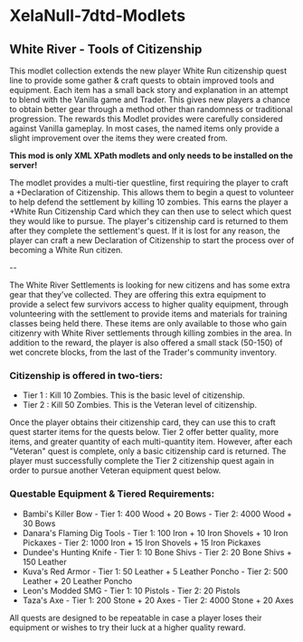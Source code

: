 # XelaNull-7dtd-Modlets

## White River - Tools of Citizenship

This modlet collection extends the new player White Run citizenship quest line to provide some gather & craft quests to obtain improved tools and equipment. Each item has a small back story and explanation in an attempt to blend with the Vanilla game and Trader. This gives new players a chance to obtain better gear through a method other than randomness or traditional progression. The rewards this Modlet provides were carefully considered against Vanilla gameplay. In most cases, the named items only provide a slight improvement over the items they were created from.

**This mod is only XML XPath modlets and only needs to be installed on the server!**

The modlet provides a multi-tier questline, first requiring the player to craft a +Declaration of Citizenship. This allows them to begin a quest to volunteer to help defend the settlement by killing 10 zombies. This earns the player a +White Run Citizenship Card which they can then use to select which quest they would like to pursue. The player's citizenship card is returned to them after they complete the settlement's quest. If it is lost for any reason, the player can craft a new Declaration of Citizenship to start the process over of becoming a White Run citizen.

--

The White River Settlements is looking for new citizens and has some extra gear that they've collected. They are offering this extra equipment to provide a select few survivors access to higher quality equipment, through volunteering with the settlement to provide items and materials for training classes being held there. These items are only available to those who gain citizenry with White River settlements through killing zombies in the area. In addition to the reward, the player is also offered a small stack (50-150) of wet concrete blocks, from the last of the Trader's community inventory.

### Citizenship is offered in two-tiers:

- Tier 1 : Kill 10 Zombies. This is the basic level of citizenship.
- Tier 2 : Kill 50 Zombies. This is the Veteran level of citizenship.

Once the player obtains their citizenship card, they can use this to craft quest starter items for the quests below. Tier 2 offer better quality, more items, and greater quantity of each multi-quantity item. However, after each "Veteran" quest is complete, only a basic citizenship card is returned. The player must successfully complete the Tier 2 citizenship quest again in order to pursue another Veteran equipment quest below.

### Questable Equipment & Tiered Requirements:

- Bambi's Killer Bow - Tier 1: 400 Wood + 20 Bows - Tier 2: 4000 Wood + 30 Bows
- Danara's Flaming Dig Tools - Tier 1: 100 Iron + 10 Iron Shovels + 10 Iron Pickaxes - Tier 2: 1000 Iron + 15 Iron Shovels + 15 Iron Pickaxes
- Dundee's Hunting Knife - Tier 1: 10 Bone Shivs - Tier 2: 20 Bone Shivs + 150 Leather
- Kuva's Red Armor - Tier 1: 50 Leather + 5 Leather Poncho - Tier 2: 500 Leather + 20 Leather Poncho
- Leon's Modded SMG - Tier 1: 10 Pistols - Tier 2: 20 Pistols
- Taza's Axe - Tier 1: 200 Stone + 20 Axes - Tier 2: 4000 Stone + 20 Axes

All quests are designed to be repeatable in case a player loses their equipment or wishes to try their luck at a higher quality reward.
